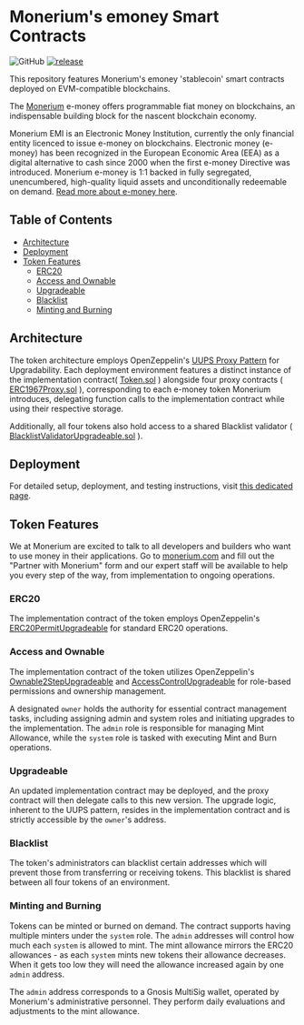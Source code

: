# Monerium's emoney Smart Contracts
![GitHub](https://img.shields.io/github/license/monerium/smart-contracts.svg)
[![release](https://img.shields.io/github/v/tag/monerium/smart-contracts?label=version)](https://github.com/monerium/smart-contracts/releases)

This repository features Monerium's emoney 'stablecoin' smart contracts deployed on EVM-compatible blockchains.

The [Monerium](https://monerium.com) e-money offers programmable fiat money on blockchains, an indispensable building block for the nascent blockchain economy.

Monerium EMI is an Electronic Money Institution, currently the only financial entity licenced to issue e-money on blockchains. Electronic money (e-money) has been recognized in the European Economic Area (EEA) as a digital alternative to cash since 2000 when the first e-money Directive was introduced. Monerium e-money is 1:1 backed in fully segregated, unencumbered, high-quality liquid assets and unconditionally redeemable on demand. [Read more about e-money here](https://monerium.com/monerium/2019/06/28/e-money-the-digital-alternative-to-cash.html).

## Table of Contents

- [Architecture](#architecture)
- [Deployment](#deployment)
- [Token Features](#token-features)
  - [ERC20](#erc20)
  - [Access and Ownable](#access-and-ownable)
  - [Upgradeable](#upgradeable)
  - [Blacklist](#blacklist)
  - [Minting and Burning](#minting-and-burning)

## Architecture 

The token architecture employs OpenZeppelin's [UUPS Proxy Pattern](https://docs.openzeppelin.com/contracts/4.x/api/proxy#UUPSUpgradeable) for Upgradability. Each deployment environment  features a distinct instance of the implementation contract( [Token.sol](./src/Token.sol) ) alongside four proxy contracts ( [ERC1967Proxy.sol](https://github.com/OpenZeppelin/openzeppelin-contracts/blob/v4.9.5/contracts/proxy/ERC1967/ERC1967Proxy.sol) ), corresponding to each e-money token Monerium introduces, delegating function calls to the implementation contract while using their respective storage.

Additionally, all four tokens also hold access to a shared Blacklist validator ( [BlacklistValidatorUpgradeable.sol](./src/BlacklistValidatorUpgradeable.sol) ). 

## Deployment

For detailed setup, deployment, and testing instructions, visit [this dedicated page](./docs/deployment.md).

## Token Features

We at Monerium are excited to talk to all developers and builders who want to use money in their applications.
Go to [monerium.com](https://monerium.com) and fill out the "Partner with Monerium" form and our expert staff
will be available to help you every step of the way, from implementation to ongoing operations.

### ERC20 

The implementation contract of the token employs OpenZeppelin's [ERC20PermitUpgradeable](https://github.com/OpenZeppelin/openzeppelin-contracts-upgradeable/blob/master/contracts/token/ERC20/extensions/ERC20PermitUpgradeable.sol) for standard ERC20 operations.

### Access and Ownable

The implementation contract of the token utilizes OpenZeppelin's [Ownable2StepUpgradeable](https://github.com/OpenZeppelin/openzeppelin-contracts-upgradeable/blob/master/contracts/access/Ownable2StepUpgradeable.sol) and [AccessControlUpgradeable](https://github.com/OpenZeppelin/openzeppelin-contracts-upgradeable/blob/master/contracts/access/AccessControlUpgradeable.sol) for role-based permissions and ownership management.

A designated `owner` holds the authority for essential contract management tasks, including assigning admin and system roles and initiating upgrades to the implementation. The `admin` role is responsible for managing Mint Allowance, while the `system` role is tasked with executing Mint and Burn operations.

### Upgradeable

An updated implementation contract may be deployed, and the proxy contract will then delegate calls to this new version. The upgrade logic, inherent to the UUPS pattern, resides in the implementation contract and is strictly accessible by the `owner`'s address.

### Blacklist

The token's administrators can blacklist certain addresses which will prevent those from transferring or receiving tokens. This blacklist is shared between all four tokens of an environment. 

### Minting and Burning

Tokens can be minted or burned on demand. The contract supports having multiple minters under the `system` role.
The `admin` addresses will control how much each `system` is allowed to mint. The mint allowance mirrors the ERC20 allowances - as each `system` mints new tokens their allowance decreases. When it gets too low they will need the allowance increased again by one `admin` address. 

The `admin` address corresponds to a Gnosis MultiSig wallet, operated by Monerium's administrative personnel. They perform daily evaluations and adjustments to the mint allowance.


